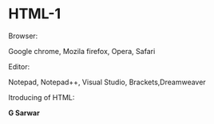 # HTML-1
Browser:

Google chrome, Mozila firefox, Opera, Safari

Editor:

Notepad, Notepad++, Visual Studio, Brackets,Dreamweaver

Itroducing of HTML: 


**G Sarwar**
